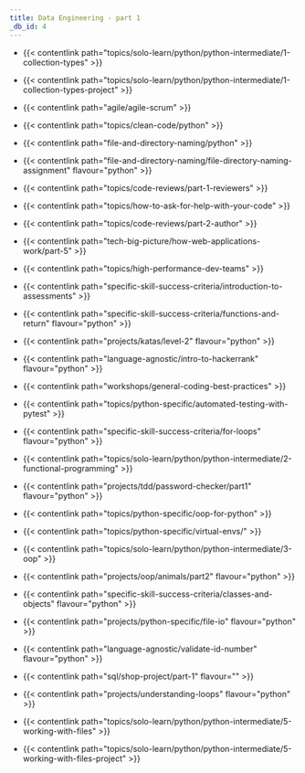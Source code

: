 ```yaml
---
title: Data Engineering - part 1
_db_id: 4
---
```


- {{< contentlink path="topics/solo-learn/python/python-intermediate/1-collection-types" >}}
- {{< contentlink path="topics/solo-learn/python/python-intermediate/1-collection-types-project" >}}
- {{< contentlink path="agile/agile-scrum" >}}
- {{< contentlink path="topics/clean-code/python" >}}
- {{< contentlink path="file-and-directory-naming/python" >}}
- {{< contentlink path="file-and-directory-naming/file-directory-naming-assignment" flavour="python" >}}
- {{< contentlink path="topics/code-reviews/part-1-reviewers" >}}
- {{< contentlink path="topics/how-to-ask-for-help-with-your-code" >}}
- {{< contentlink path="topics/code-reviews/part-2-author" >}}
- {{< contentlink path="tech-big-picture/how-web-applications-work/part-5" >}}
- {{< contentlink path="topics/high-performance-dev-teams" >}}
- {{< contentlink path="specific-skill-success-criteria/introduction-to-assessments" >}}
- {{< contentlink path="specific-skill-success-criteria/functions-and-return" flavour="python" >}}
- {{< contentlink path="projects/katas/level-2" flavour="python" >}}
- {{< contentlink path="language-agnostic/intro-to-hackerrank" flavour="python" >}}
- {{< contentlink path="workshops/general-coding-best-practices" >}}
- {{< contentlink path="topics/python-specific/automated-testing-with-pytest" >}}
- {{< contentlink path="specific-skill-success-criteria/for-loops" flavour="python" >}}
- {{< contentlink path="topics/solo-learn/python/python-intermediate/2-functional-programming" >}}
- {{< contentlink path="projects/tdd/password-checker/part1" flavour="python" >}}
- {{< contentlink path="topics/python-specific/oop-for-python" >}}
- {{< contentlink path="topics/python-specific/virtual-envs/" >}}
- {{< contentlink path="topics/solo-learn/python/python-intermediate/3-oop" >}}
- {{< contentlink path="projects/oop/animals/part2" flavour="python" >}}
- {{< contentlink path="specific-skill-success-criteria/classes-and-objects" flavour="python" >}}

- {{< contentlink path="projects/python-specific/file-io" flavour="python" >}}
- {{< contentlink path="language-agnostic/validate-id-number" flavour="python" >}}
- {{< contentlink path="sql/shop-project/part-1" flavour="" >}}
- {{< contentlink path="projects/understanding-loops" flavour="python" >}}
- {{< contentlink path="topics/solo-learn/python/python-intermediate/5-working-with-files" >}}
- {{< contentlink path="topics/solo-learn/python/python-intermediate/5-working-with-files-project" >}}

